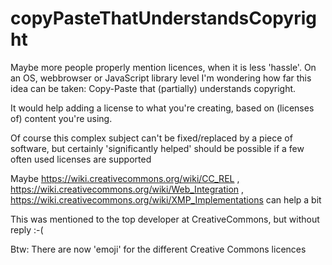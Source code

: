 # copyPasteThatUnderstandsCopyright
Maybe more people properly mention licences, when it is less 'hassle'.
On an OS, webbrowser or JavaScript library level I'm wondering how far this idea can be taken: Copy-Paste that (partially) understands copyright.

It would help adding a license to what you're creating, based on (licenses of) content you're using.

Of course this complex subject can't be fixed/replaced by a piece of software, but certainly 'significantly helped' should be possible if a few often used licenses are supported


Maybe https://wiki.creativecommons.org/wiki/CC_REL , https://wiki.creativecommons.org/wiki/Web_Integration , https://wiki.creativecommons.org/wiki/XMP_Implementations can help a bit

This was mentioned to the top developer at CreativeCommons, but without reply :-(

Btw: There are now 'emoji' for the different Creative Commons licences
